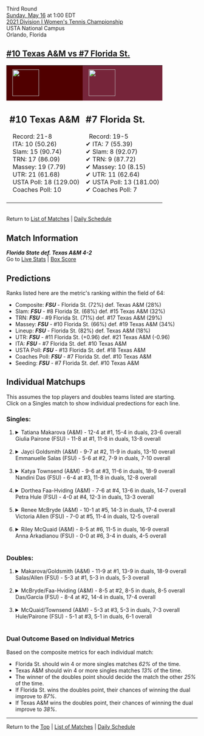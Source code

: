 Third Round[](#top)<a name="top"></a>  
[Sunday, May 16](../../schedule/05-16.md) at 1:00 EDT  
[2021 Division I Women's Tennis Championship](../index.md)  
USTA National Campus  
Orlando, Florida  
## [#10 Texas A&M vs #7 Florida St.](https://www.ncaa.com/game/5833701)  

<table><tr style="background-color: #d9d9d9 !important"><td style="background-color: #500000 !important"><img src="https://www.ncaa.com/sites/default/files/images/logos/schools/t/texas-am.70.png" width="70" height="70" style="padding: 8px;" /></td><td style="background-color: #76253A !important"><img src="https://www.ncaa.com/sites/default/files/images/logos/schools/f/florida-st.70.png" width="70" height="70" style="padding: 8px;" /></td></tr><tr>
<td>  

<h2>#10 Texas A&M</h2>  
&nbsp; Record: 21-8<br>  
&nbsp; ITA: 10 (50.26)<br>  
&nbsp; Slam: 15 (90.74)<br>  
&nbsp; TRN: 17 (86.09)<br>  
&nbsp; Massey: 19 (7.79)<br>  
&nbsp; UTR: 21 (61.68)<br>  
&nbsp; USTA Poll: 18 (129.00)<br>  
&nbsp; Coaches Poll: 10<br>  
<br>  

</td>
<td>  

<h2>#7 Florida St.</h2>  
&nbsp; Record: 19-5<br>  
&#10004; ITA: 7 (55.39)<br>  
&#10004; Slam: 8 (92.07)<br>  
&#10004; TRN: 9 (87.72)<br>  
&#10004; Massey: 10 (8.15)<br>  
&#10004; UTR: 11 (62.64)<br>  
&#10004; USTA Poll: 13 (181.00)<br>  
&#10004; Coaches Poll: 7<br>  
<br>  

</td>
</tr></table>  


<br>Return to [List of Matches](../index.md) &#124; [Daily Schedule](../../schedule/05-16.md)

## Match Information  
***Florida State def. Texas A&M 4-2***  
Go to [Live Stats](http://scores.tennisticker.de/usa/ustanc/conf/lp.html?lid=83) | [Box Score](https://www.ustanationalcampus.com/content/dam/nationalcampus/collegiate/ncaa2021/pdf/W16FSUTAM.pdf)  

## Predictions  

Ranks listed here are the metric's ranking within the field of 64:  
- Composite: ***FSU*** - Florida St. (72%) def. Texas A&M (28%)  
- Slam: ***FSU*** - #8 Florida St. (68%) def. #15 Texas A&M (32%)  
- TRN: ***FSU*** - #9 Florida St. (71%) def. #17 Texas A&M (29%)  
- Massey: ***FSU*** - #10 Florida St. (66%) def. #19 Texas A&M (34%)  
- Lineup: ***FSU*** - Florida St. (82%) def. Texas A&M (18%)  
- UTR: ***FSU*** - #11 Florida St. (+0.96) def. #21 Texas A&M (-0.96)  
- ITA: ***FSU*** - #7 Florida St. def. #10 Texas A&M  
- USTA Poll: ***FSU*** - #13 Florida St. def. #18 Texas A&M  
- Coaches Poll: ***FSU*** - #7 Florida St. def. #10 Texas A&M  
- Seeding: ***FSU*** - #7 Florida St. def. #10 Texas A&M  

## Individual Matchups  
This assumes the top players and doubles teams listed are starting.  
Click on a Singles match to show individual predections for each line.  

### Singles:  

<ol>
<li><details>
<summary markdown="span">Tatiana Makarova (A&M) - 12-4 at #1, 15-4 in duals, 23-6 overall<br>Giulia Pairone (FSU) - 11-8 at #1, 11-8 in duals, 13-8 overall</summary>
<h4>Predictions</h4><ul>
<li>Composite: <b><i>FSU</i></b> - Pairone (54%) def. Makarova (46%)</li>  
<li>Slam: <b><i>FSU</i></b> - Pairone (67%) def. Makarova (33%)</li>  
<li>TRN: <b><i>FSU</i></b> - Pairone (57%) def. Makarova (43%)</li>  
<li>Massey: <b><i>FSU</i></b> - Pairone (55%) def. Makarova (45%)</li>  
<li>UTR: <b><i>A&M</i></b> - Makarova (61%) def. Pairone (39%)</li>  
<li>ITA: <b><i>FSU</i></b> - Pairone (30.67) def. Makarova (21.86)</li>  
</ul>
</details>&nbsp;</li>
<li><details>
<summary markdown="span">Jayci Goldsmith (A&M) - 9-7 at #2, 11-9 in duals, 13-10 overall<br>Emmanuelle Salas (FSU) - 5-6 at #2, 7-9 in duals, 7-10 overall</summary>
<h4>Predictions</h4><ul>
<li>Composite: <b><i>FSU</i></b> - Salas (53%) def. Goldsmith (47%)</li>  
<li>Slam: <b><i>A&M</i></b> - Goldsmith (58%) def. Salas (42%)</li>  
<li>TRN: <b><i>A&M</i></b> - Goldsmith (54%) def. Salas (46%)</li>  
<li>Massey: <b><i>FSU</i></b> - Salas (53%) def. Goldsmith (47%)</li>  
<li>UTR: <b><i>FSU</i></b> - Salas (73%) def. Goldsmith (27%)</li>  
<li>ITA: <b><i>FSU</i></b> - Salas (14.35) def. Goldsmith (3.03)</li>  
</ul>
</details>&nbsp;</li>
<li><details>
<summary markdown="span">Katya Townsend (A&M) - 9-6 at #3, 11-6 in duals, 18-9 overall<br>Nandini Das (FSU) - 6-4 at #3, 11-8 in duals, 12-8 overall</summary>
<h4>Predictions</h4><ul>
<li>Composite: <b><i>A&M</i></b> - Townsend (53%) def. Das (47%)</li>  
<li>Slam: <b><i>FSU</i></b> - Das (51%) def. Townsend (49%)</li>  
<li>TRN: <b><i>A&M</i></b> - Townsend (54%) def. Das (46%)</li>  
<li>Massey: <b><i>FSU</i></b> - Das (51%) def. Townsend (49%)</li>  
<li>UTR: <b><i>A&M</i></b> - Townsend (63%) def. Das (37%)</li>  
<li>ITA: <b><i>A&M</i></b> - Townsend (3.71) def. Das (2.52)</li>  
</ul>
</details>&nbsp;</li>
<li><details>
<summary markdown="span">Dorthea Faa-Hviding (A&M) - 7-6 at #4, 13-6 in duals, 14-7 overall<br>Petra Hule (FSU) - 4-0 at #4, 12-3 in duals, 13-3 overall</summary>
<h4>Predictions</h4><ul>
<li>Composite: <b><i>FSU</i></b> - Hule (77%) def. Faa-Hviding (23%)</li>  
<li>Slam: <b><i>FSU</i></b> - Hule (74%) def. Faa-Hviding (26%)</li>  
<li>TRN: <b><i>FSU</i></b> - Hule (81%) def. Faa-Hviding (19%)</li>  
<li>Massey: <b><i>FSU</i></b> - Hule (76%) def. Faa-Hviding (24%)</li>  
<li>UTR: <b><i>FSU</i></b> - Hule (75%) def. Faa-Hviding (25%)</li>  
<li>ITA: <b><i>FSU</i></b> - Hule (3.24) def. Faa-Hviding (1.87)</li>  
</ul>
</details>&nbsp;</li>
<li><details>
<summary markdown="span">Renee McBryde (A&M) - 10-1 at #5, 14-3 in duals, 17-4 overall<br>Victoria Allen (FSU) - 7-0 at #5, 11-4 in duals, 12-5 overall</summary>
<h4>Predictions</h4><ul>
<li>Composite: <b><i>FSU</i></b> - Allen (76%) def. McBryde (24%)</li>  
<li>Slam: <b><i>FSU</i></b> - Allen (78%) def. McBryde (22%)</li>  
<li>TRN: <b><i>FSU</i></b> - Allen (77%) def. McBryde (23%)</li>  
<li>Massey: <b><i>FSU</i></b> - Allen (72%) def. McBryde (28%)</li>  
<li>UTR: <b><i>FSU</i></b> - Allen (77%) def. McBryde (23%)</li>  
<li>ITA: <b><i>FSU</i></b> - Allen (2.90) def. McBryde (2.44)</li>  
</ul>
</details>&nbsp;</li>
<li><details>
<summary markdown="span">Riley McQuaid (A&M) - 8-5 at #6, 11-5 in duals, 16-9 overall<br>Anna Arkadianou (FSU) - 0-0 at #6, 3-4 in duals, 4-5 overall</summary>
<h4>Predictions</h4><ul>
<li>Composite: <b><i>FSU</i></b> - Arkadianou (74%) def. McQuaid (26%)</li>  
<li>Slam: <b><i>FSU</i></b> - Arkadianou (75%) def. McQuaid (25%)</li>  
<li>TRN: <b><i>FSU</i></b> - Arkadianou (73%) def. McQuaid (27%)</li>  
<li>Massey: <b><i>FSU</i></b> - Arkadianou (69%) def. McQuaid (31%)</li>  
<li>UTR: <b><i>FSU</i></b> - Arkadianou (77%) def. McQuaid (23%)</li>  
<li>ITA: <b><i>FSU</i></b> - # Arkadianou def. McQuaid (2.12)</li>  
</ul>
</details>&nbsp;</li>
</ol>

### Doubles:  

<ol>
<li><details>
<summary markdown="span">Makarova/Goldsmith (A&M) - 11-9 at #1, 13-9 in duals, 18-9 overall<br>Salas/Allen (FSU) - 5-3 at #1, 5-3 in duals, 5-3 overall</summary>
<br>Sorry, we don't have any metrics for this match
</details>&nbsp;</li>
<li><details>
<summary markdown="span">McBryde/Faa-Hviding (A&M) - 8-5 at #2, 8-5 in duals, 8-5 overall<br>Das/Garcia (FSU) - 8-4 at #2, 14-4 in duals, 17-4 overall</summary>
<br>Sorry, we don't have any metrics for this match
</details>&nbsp;</li>
<li><details>
<summary markdown="span">McQuaid/Townsend (A&M) - 5-3 at #3, 5-3 in duals, 7-3 overall<br>Hule/Pairone (FSU) - 5-1 at #3, 5-1 in duals, 6-1 overall</summary>
<br>Sorry, we don't have any metrics for this match
</details>&nbsp;</li>
</ol>

### Dual Outcome Based on Individual Metrics  
  
Based on the composite metrics for each individual match:  
- Florida St. should win 4 or more singles matches *62%* of the time.  
- Texas A&M should win 4 or more singles matches *13%* of the time.  
- The winner of the doubles point should decide the match the other *25%* of the time.  
- If Florida St. wins the doubles point, their chances of winning the dual improve to *87%*.  
- If Texas A&M wins the doubles point, their chances of winning the dual improve to *38%*.  
  
------

Return to the [Top](#top) &#124; [List of Matches](../index.md) &#124; [Daily Schedule](../../schedule/05-16.md)  
